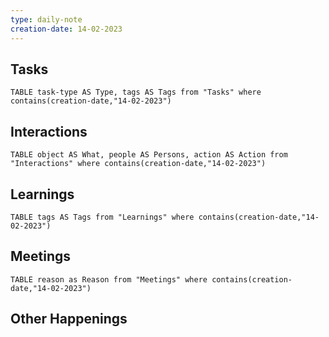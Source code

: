 ```yaml
---
type: daily-note
creation-date: 14-02-2023
---
```


## Tasks
```dataview
TABLE task-type AS Type, tags AS Tags from "Tasks" where contains(creation-date,"14-02-2023")
```

## Interactions
```dataview
TABLE object AS What, people AS Persons, action AS Action from "Interactions" where contains(creation-date,"14-02-2023") 
```

## Learnings 
```dataview
TABLE tags AS Tags from "Learnings" where contains(creation-date,"14-02-2023")
```


## Meetings
```dataview
TABLE reason as Reason from "Meetings" where contains(creation-date,"14-02-2023") 
```

## Other Happenings

